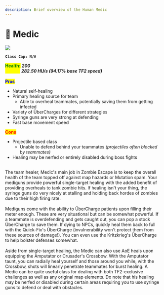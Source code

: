 ```yaml
---
description: Brief overview of the Human Medic
---
```


# 🏥 Medic

![](../../../.gitbook/assets/Icon\_medic\_blue.jpg)

**`Class Cap: N/A`**

<mark style="color:green;">**Health:**</mark> _**200**_\
<mark style="color:yellow;">**Speed:**</mark> _**282.50 HU/s (94.17% base TF2 speed)**_\
\
<mark style="color:blue;">**Pros**</mark>

* Natural self-healing
* Primary healing source for team
  * Able to overheal teammates, potentially saving them from getting infected
* Variety of ÜberCharges for different strategies
* Syringe guns are very strong at defending
* Fast base movement speed

<mark style="color:red;">**Cons**</mark>

* Projectile based class
  * Unable to defend behind your teammates _(projectiles often blocked by teammates)_
* Healing may be nerfed or entirely  disabled during boss fights

\
The team healer, Medic's main job in Zombie Escape is to keep the overall health of the team topped off against map hazards or Mutation spam. Your mediguns provide powerful single-target healing with the added benefit of providing overheals to tank zombie hits. If healing isn't your thing, the syringe guns do very nicely at stalling and holding back hordes of zombies due to their high firing rate.\
\
Mediguns come with the ability to ÜberCharge patients upon filling their meter enough. These are very situational but can be somewhat powerful. If a teammate is overdefending and gets caught out, you can pop a stock ÜberCharge to save them. If dying to NPCs, quickly heal them back to full with the Quick-Fix's ÜberCharge (invulnerability won't protect them from these sources of damage!). You can even use the Kritzkrieg's ÜberCharge to help bolster defenses somewhat.\
\
Aside from single-target healing, the Medic can also use AoE heals upon equipping the Amputator or Crusader's Crossbow. With the Amputator taunt, you can radially heal yourself and those around you while, with the Crossbow, shots will linearly penetrate teammates for burst healing. A Medic can be quite useful class for dealing with both TF2-exclusive challenges as well as any original map elements. Do note that his healing may be nerfed or disabled during certain areas requiring you to use syringe guns to defend or deal with obstacles.

